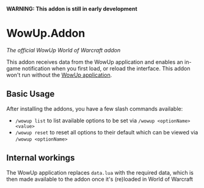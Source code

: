 **WARNING: This addon is still in early development**

# WowUp.Addon
_The official WowUp World of Warcraft addon_

This addon receives data from the WowUp application and enables an in-game
notification when you first load, or reload the interface. This addon won't run
without the [WowUp application](https://wowup.io/).

## Basic Usage
After installing the addons, you have a few slash commands available:
 - `/wowup list` to list available options to be set via `/wowup <optionName> <value>`
 - `/wowup reset` to reset all options to their default which can be viewed via `/wowup <optionName>`

## Internal workings
The WowUp application replaces `data.lua` with the required data, which is then
made available to the addon once it's (re)loaded in World of Warcraft
